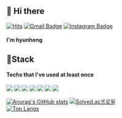 ## 👋 Hi there 
[![Hits](https://hits.seeyoufarm.com/api/count/incr/badge.svg?url=https%3A%2F%2Fgithub.com%2Fbbnerino&count_bg=%2379C83D&title_bg=%23555555&icon=&icon_color=%23E7E7E7&title=hits&edge_flat=false)](https://hits.seeyoufarm.com)
[![Gmail Badge](https://img.shields.io/badge/Gmail-D14836?style=flat&logo=Gmail&logoColor=white)](mailto:bbnerino@gmail.com)
[![Instagram Badge](https://img.shields.io/badge/hihyunhong-E4405F?style=flat&logo=Instagram&logoColor=white)](https://www.instagram.com/hi_h_hong)
#### I'm hyunhong 
## 🔧Stack

#### Techs that I've used at least once
<img src="https://img.shields.io/badge/Python-3766AB?style=flat-square&logo=Python&logoColor=white"/></a>
<img src="https://img.shields.io/badge/HTML5-E34F26?style=flat-square&logo=HTML5&logoColor=green"/>
<img src="https://img.shields.io/badge/CSS3-1572B6?style=flat-square&logo=HTML5&logoColor=BLUE"/>
<img src="https://img.shields.io/badge/JavaScript-F7DF1E?style=flat-square&logo=JavaScript&logoColor=white"/></a>
<img src="https://img.shields.io/badge/Vue.js-4FC08D?style=flat-square&logo=Vue.js&logoColor=white"/></a>
<img src="https://img.shields.io/badge/React-61DAFB?style=flat-square&logo=React&logoColor=white"/></a>
<img src="https://img.shields.io/badge/Django-092E20?style=flat-square&logo=Django&logoColor=white"/></a>


[![Anurag's GitHub stats](https://github-readme-stats.vercel.app/api?username=bbnerino&show_icons=true&theme=radical)](https://github.com/anuraghazra/github-readme-stats)
[![Solved.ac프로필](http://mazassumnida.wtf/api/v2/generate_badge?boj=bbnerino)](https://solved.ac/bbnerino)   
[![Top Langs](https://github-readme-stats.vercel.app/api/top-langs/?username=bbnerino&layout=compact)](https://github.com/anuraghazra/github-readme-stats)
